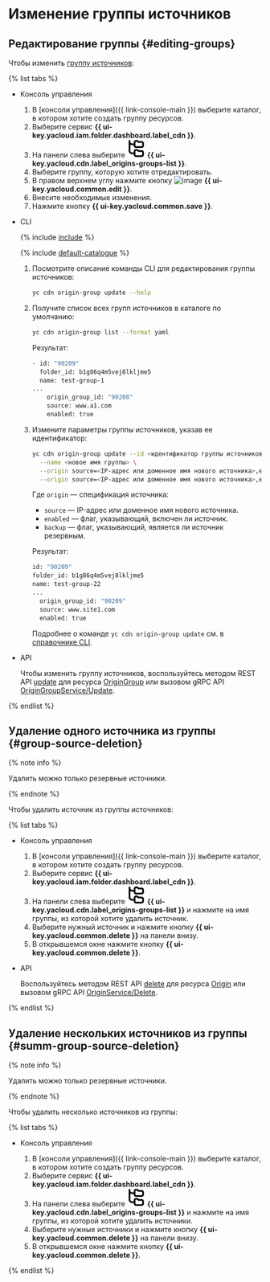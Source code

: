 # Изменение группы источников

## Редактирование группы {#editing-groups}

Чтобы изменить [группу источников](../../concepts/origins.md):

{% list tabs %}

- Консоль управления

  1. В [консоли управления]({{ link-console-main }}) выберите каталог, в котором хотите создать группу ресурсов.
  1. Выберите сервис **{{ ui-key.yacloud.iam.folder.dashboard.label_cdn }}**.
  1. На панели слева выберите ![image](../../../_assets/cdn/origin-groups.svg) **{{ ui-key.yacloud.cdn.label_origins-groups-list }}**.
  1. Выберите группу, которую хотите отредактировать.
  1. В правом верхнем углу нажмите кнопку ![image](../../../_assets/edit.svg) **{{ ui-key.yacloud.common.edit }}**.
  1. Внесите необходимые изменения.
  1. Нажмите кнопку **{{ ui-key.yacloud.common.save }}**.

- CLI

  {% include [include](../../../_includes/cli-install.md) %}

  {% include [default-catalogue](../../../_includes/default-catalogue.md) %}

  1. Посмотрите описание команды CLI для редактирования группы источников:

     ```bash
     yc cdn origin-group update --help
     ```

  1. Получите список всех групп источников в каталоге по умолчанию:

     ```bash
     yc cdn origin-group list --format yaml
     ```

     Результат:

     ```bash
     - id: "90209"
       folder_id: b1g86q4m5vej8lkljme5
       name: test-group-1
     ...
         origin_group_id: "90208"
         source: www.a1.com
         enabled: true
     ```

  1. Измените параметры группы источников, указав ее идентификатор:

     ```bash
     yc cdn origin-group update --id <идентификатор группы источников> \
       --name <новое имя группы> \
       --origin source=<IP-адрес или доменное имя нового источника>,enabled=true \
       --origin source=<IP-адрес или доменное имя нового источника>,enabled=true,backup=true
     ```

     Где `origin` — спецификация источника:
     * `source` — IP-адрес или доменное имя нового источника.
     * `enabled` — флаг, указывающий, включен ли источник.
     * `backup` — флаг, указывающий, является ли источник резервным.

     Результат:

     ```bash
     id: "90209"
     folder_id: b1g86q4m5vej8lkljme5
     name: test-group-22
     ...
       origin_group_id: "90209"
       source: www.site1.com
       enabled: true
     ```

     Подробнее о команде `yc cdn origin-group update` см. в [справочнике CLI](../../../cli/cli-ref/managed-services/cdn/origin-group/update.md).

- API

  Чтобы изменить группу источников, воспользуйтесь методом REST API [update](../../api-ref/OriginGroup/update.md) для ресурса [OriginGroup](../../api-ref/OriginGroup/index.md) или вызовом gRPC API [OriginGroupService/Update](../../api-ref/grpc/origin_group_service.md#Update).

{% endlist %}

## Удаление одного источника из группы {#group-source-deletion}

{% note info %}

Удалить можно только резервные источники.

{% endnote %}

Чтобы удалить источник из группы источников:

{% list tabs %}

- Консоль управления

  1. В [консоли управления]({{ link-console-main }}) выберите каталог, в котором хотите создать группу ресурсов.
  1. Выберите сервис **{{ ui-key.yacloud.iam.folder.dashboard.label_cdn }}**.
  1. На панели слева выберите ![image](../../../_assets/cdn/origin-groups.svg) **{{ ui-key.yacloud.cdn.label_origins-groups-list }}** и нажмите на имя группы, из которой хотите удалить источник.
  1. Выберите нужный источник и нажмите кнопку **{{ ui-key.yacloud.common.delete }}** на панели внизу.
  1. В открывшемся окне нажмите кнопку **{{ ui-key.yacloud.common.delete }}**.

- API

  Воспользуйтесь методом REST API [delete](../../api-ref/Origin/delete.md) для ресурса [Origin](../../api-ref/Origin/index.md) или вызовом gRPC API [OriginService/Delete](../../api-ref/grpc/origin_service.md#Delete).

{% endlist %}

## Удаление нескольких источников из группы {#summ-group-source-deletion}

{% note info %}

Удалить можно только резервные источники.

{% endnote %}

Чтобы удалить несколько источников из группы:

{% list tabs %}

- Консоль управления

  1. В [консоли управления]({{ link-console-main }}) выберите каталог, в котором хотите создать группу ресурсов.
  1. Выберите сервис **{{ ui-key.yacloud.iam.folder.dashboard.label_cdn }}**.
  1. На панели слева выберите ![image](../../../_assets/cdn/origin-groups.svg) **{{ ui-key.yacloud.cdn.label_origins-groups-list }}** и нажмите на имя группы, из которой хотите удалить источники.
  1. Выберите нужные источники и нажмите кнопку **{{ ui-key.yacloud.common.delete }}** на панели внизу.
  1. В открывшемся окне нажмите кнопку **{{ ui-key.yacloud.common.delete }}**.

{% endlist %}